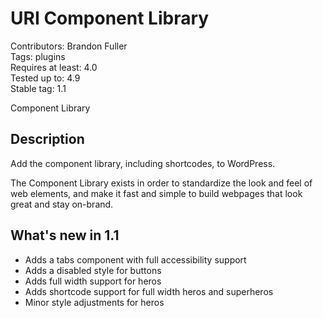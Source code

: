 # URI Component Library

Contributors: Brandon Fuller  
Tags: plugins  
Requires at least: 4.0  
Tested up to: 4.9  
Stable tag: 1.1  

Component Library

## Description

Add the component library, including shortcodes, to WordPress.

The Component Library exists in order to standardize the look and feel of web elements, and make it fast and simple to build webpages that look great and stay on-brand.

## What's new in 1.1

* Adds a tabs component with full accessibility support
* Adds a disabled style for buttons
* Adds full width support for heros
* Adds shortcode support for full width heros and superheros
* Minor style adjustments for heros